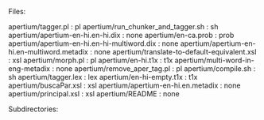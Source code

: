 Files:

apertium/tagger.pl : pl
apertium/run_chunker_and_tagger.sh : sh
apertium/apertium-en-hi.en-hi.dix : none
apertium/en-ca.prob : prob
apertium/apertium-en-hi.en-hi-multiword.dix : none
apertium/apertium-en-hi.en-multiword.metadix : none
apertium/translate-to-default-equivalent.xsl : xsl
apertium/morph.pl : pl
apertium/en-hi.t1x : t1x
apertium/multi-word-in-eng-metadix : none
apertium/remove_aper_tag.pl : pl
apertium/compile.sh : sh
apertium/tagger.lex : lex
apertium/en-hi-empty.t1x : t1x
apertium/buscaPar.xsl : xsl
apertium/apertium-en-hi.en.metadix : none
apertium/principal.xsl : xsl
apertium/README : none

Subdirectories:


